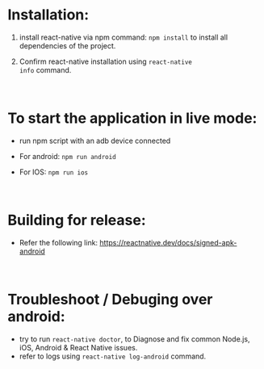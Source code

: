 # Installation:

1. install react-native via npm command: <code>npm install</code> to install all dependencies of the project.

2. Confirm react-native installation using <code>react-native info</code> command.

<br>

# To start the application in live mode:
* run npm script with an adb device connected 

* For android: <code>npm run android</code>

* For IOS: <code>npm run ios</code>


<br>

# Building for release:
* Refer the following link: https://reactnative.dev/docs/signed-apk-android



<br>

# Troubleshoot / Debuging over android:
* try to run <code>react-native doctor</code>, to Diagnose and fix common Node.js, iOS, Android & React Native issues.
* refer to logs using <code>react-native log-android</code> command.
